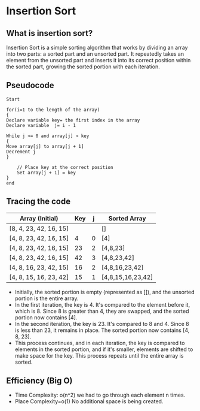 # Insertion Sort

## What is insertion sort?

Insertion Sort is a simple sorting algorithm that works by dividing an array into two parts: a sorted part and an unsorted part. It repeatedly takes an element from the unsorted part and inserts it into its correct position within the sorted part, growing the sorted portion with each iteration.

## Pseudocode
````
Start

for(i=1 to the length of the array)
{
Declare variable key= the first index in the array
Declare variable  j= i - 1

While j >= 0 and array[j] > key
{
Move array[j] to array[j + 1]
Decrement j
}

    // Place key at the correct position
    Set array[j + 1] = key
}
end
````
## Tracing the code

| Array (Initial)         | Key | j   | Sorted Array      |
|-------------------------|-----|-----|-------------------|
| [8, 4, 23, 42, 16, 15]  |     |     | []                |
| [4, 8, 23, 42, 16, 15]  | 4   | 0   | [4]               |
| [4, 8, 23, 42, 16, 15]  | 23  | 2   | [4,8,23]          | 
| [4, 8, 23, 42, 16, 15]  | 42  | 3   | [4,8,23,42]       |
| [4, 8, 16, 23, 42, 15]  | 16  | 2   | [4,8,16,23,42]    |
| [4, 8, 15, 16, 23, 42]  | 15  | 1   | [4,8,15,16,23,42] |

- Initially, the sorted portion is empty (represented as []), and the unsorted portion is the entire array.
- In the first iteration, the key is 4. It's compared to the element before it, which is 8. Since 8 is greater than 4, they are swapped, and the sorted portion now contains [4].
- In the second iteration, the key is 23. It's compared to 8 and 4. Since 8 is less than 23, it remains in place. The sorted portion now contains [4, 8, 23].
- This process continues, and in each iteration, the key is compared to elements in the sorted portion, and if it's smaller, elements are shifted to make space for the key. This process repeats until the entire array is sorted.

## Efficiency (Big O) 

- Time Complexity: o(n^2) we had to go through each element n times.
- Place Complexity=o(1) No additional space is being created.
